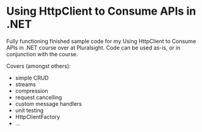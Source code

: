# Using HttpClient to Consume APIs in .NET
Fully functioning finished sample code for my Using HttpClient to Consume APIs in .NET course over at Pluralsight.  Code can be used as-is, or in conjunction with the course. 

Covers (amongst others): 
- simple CRUD
- streams
- compression
- request cancelling
- custom message handlers
- unit testing
- HttpClientFactory
- ...
